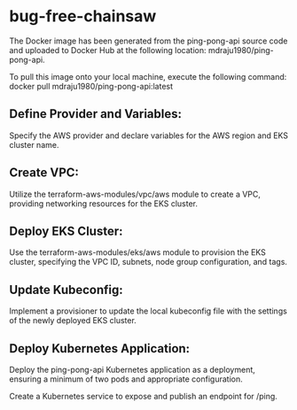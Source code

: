 bug-free-chainsaw
=================

The Docker image has been generated from the ping-pong-api source code and uploaded to Docker Hub at the following location: mdraju1980/ping-pong-api.

To pull this image onto your local machine, execute the following command:
docker pull mdraju1980/ping-pong-api:latest


Define Provider and Variables:
-----------------------------
Specify the AWS provider and declare variables for the AWS region and EKS cluster name.

Create VPC:
-----------
Utilize the terraform-aws-modules/vpc/aws module to create a VPC, providing networking resources for the EKS cluster.

Deploy EKS Cluster:
-------------------
Use the terraform-aws-modules/eks/aws module to provision the EKS cluster, specifying the VPC ID, subnets, node group configuration, and tags.

Update Kubeconfig:
------------------
Implement a provisioner to update the local kubeconfig file with the settings of the newly deployed EKS cluster.

Deploy Kubernetes Application:
------------------------------
Deploy the ping-pong-api Kubernetes application as a deployment, ensuring a minimum of two pods and appropriate configuration.

Create a Kubernetes service to expose and publish an endpoint for /ping.

